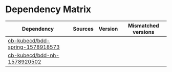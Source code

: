 # Dependency Matrix

Dependency | Sources | Version | Mismatched versions
---------- | ------- | ------- | -------------------
[cb-kubecd/bdd-spring-1578918573](https://github.com/cb-kubecd/bdd-spring-1578918573.git) |  | []() | 
[cb-kubecd/bdd-nh-1578920502](https://github.com/cb-kubecd/bdd-nh-1578920502.git) |  | []() | 
